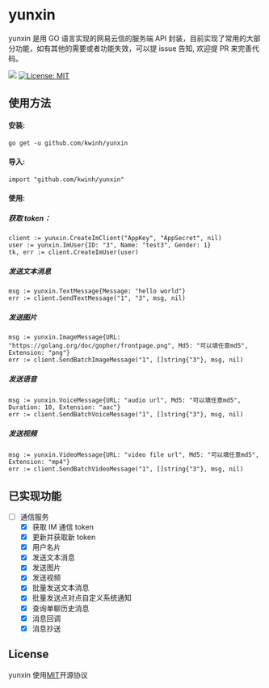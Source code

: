 # yunxin

yunxin 是用 GO 语言实现的网易云信的服务端 API 封装，目前实现了常用的大部分功能，如有其他的需要或者功能失效，可以提
issue 告知, 欢迎提 PR 来完善代码。

![](https://img.shields.io/badge/language-golang-blue.svg)
[![License: MIT](https://img.shields.io/badge/License-MIT-yellow.svg)](https://opensource.org/licenses/MIT)

## 使用方法

#### 安装:

`go get -u github.com/kwinh/yunxin`

#### 导入:

`import "github.com/kwinh/yunxin"`

#### 使用:

##### 获取 token：

```
client := yunxin.CreateImClient("AppKey", "AppSecret", nil)
user := yunxin.ImUser{ID: "3", Name: "test3", Gender: 1}
tk, err := client.CreateImUser(user)
```

##### 发送文本消息

```
msg := yunxin.TextMessage{Message: "hello world"}
err := client.SendTextMessage("1", "3", msg, nil)
```

##### 发送图片

```
msg := yunxin.ImageMessage{URL: "https://golang.org/doc/gopher/frontpage.png", Md5: "可以填任意md5", Extension: "png"}
err := client.SendBatchImageMessage("1", []string{"3"}, msg, nil)
```

##### 发送语音

```
msg := yunxin.VoiceMessage{URL: "audio url", Md5: "可以填任意md5", Duration: 10, Extension: "aac"}
err := client.SendBatchVoiceMessage("1", []string{"3"}, msg, nil)
```

##### 发送视频

```
msg := yunxin.VideoMessage{URL: "video file url", Md5: "可以填任意md5", Extension: "mp4"}
err := client.SendBatchVideoMessage("1", []string{"3"}, msg, nil)
```

## 已实现功能

- [ ] 通信服务
    - [x] 获取 IM 通信 token
    - [x] 更新并获取新 token
    - [x] 用户名片
    - [x] 发送文本消息
    - [x] 发送图片
    - [x] 发送视频
    - [x] 批量发送文本消息
    - [x] 批量发送点对点自定义系统通知
    - [x] 查询单聊历史消息
    - [x] 消息回调
    - [x] 消息抄送

## License

yunxin 使用[MIT](https://opensource.org/licenses/MIT)开源协议
